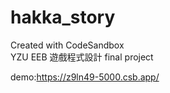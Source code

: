 # hakka_story
Created with CodeSandbox  
YZU EEB 遊戲程式設計 final project  
  
demo:https://z9ln49-5000.csb.app/

